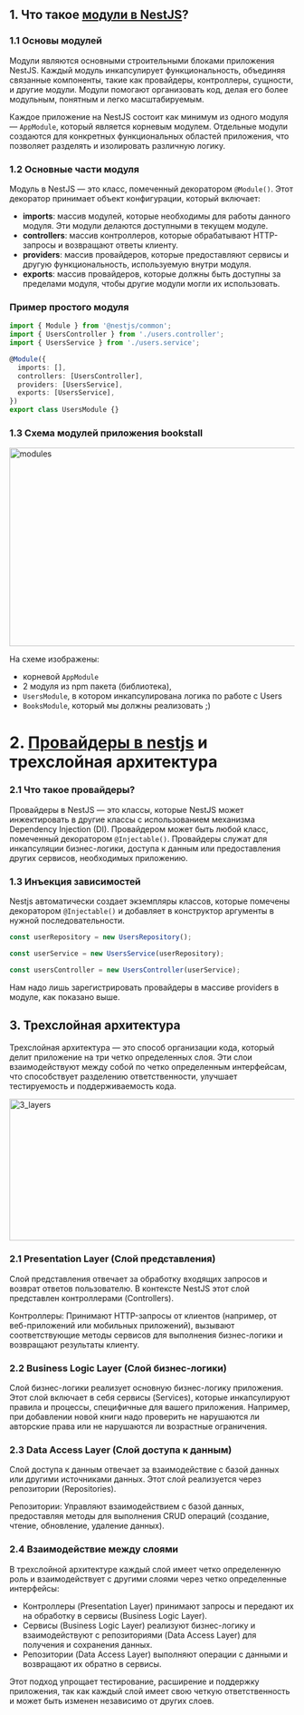 ## 1. Что такое [модули в NestJS](https://docs.nestjs.com/modules#feature-modules)?

### 1.1 Основы модулей

Модули являются основными строительными блоками приложения NestJS. 
Каждый модуль инкапсулирует функциональность, объединяя связанные компоненты, такие как провайдеры, контроллеры, сущности, и другие модули. 
Модули помогают организовать код, делая его более модульным, понятным и легко масштабируемым.

Каждое приложение на NestJS состоит как минимум из одного модуля — `AppModule`, 
который является корневым модулем. 
Отдельные модули создаются для конкретных функциональных областей приложения, 
что позволяет разделять и изолировать различную логику.

### 1.2 Основные части модуля

Модуль в NestJS — это класс, помеченный декоратором `@Module()`. 
Этот декоратор принимает объект конфигурации, который включает:

- **imports**: массив модулей, которые необходимы для работы данного модуля. Эти модули делаются доступными в текущем модуле.
- **controllers**: массив контроллеров, которые обрабатывают HTTP-запросы и возвращают ответы клиенту.
- **providers**: массив провайдеров, которые предоставляют сервисы и другую функциональность, используемую внутри модуля.
- **exports**: массив провайдеров, которые должны быть доступны за пределами модуля, чтобы другие модули могли их использовать.

### Пример простого модуля

```typescript
import { Module } from '@nestjs/common';
import { UsersController } from './users.controller';
import { UsersService } from './users.service';

@Module({
  imports: [],
  controllers: [UsersController],
  providers: [UsersService],
  exports: [UsersService],
})
export class UsersModule {}
```
### 1.3 Схема модулей приложения bookstall
<img src="https://production-it-incubator.s3.eu-central-1.amazonaws.com/file-manager/Image/e0634ded-b021-4f7a-b883-abe22aedd788_webirar-modules.png" alt="modules" width="900" height="350">

На схеме изображены:
 - корневой `AppModule`
 - 2 модуля из npm пакета (библиотека), 
 - `UsersModule`, в котором инкапсулирована логика по работе с Users
 - `BooksModule`, который мы должны реализовать ;)

# 2. [Провайдеры в nestjs](https://docs.nestjs.com/providers) и трехслойная архитектура

### 2.1 Что такое провайдеры?

Провайдеры в NestJS — это классы, 
которые NestJS может инжектировать в другие классы с использованием механизма
Dependency Injection (DI). 
Провайдером может быть любой класс, помеченный декоратором `@Injectable()`. 
Провайдеры служат для инкапсуляции бизнес-логики, 
доступа к данным или предоставления других сервисов, необходимых приложению.

### 1.3 Инъекция зависимостей
Nestjs автоматически создает экземпляры классов, которые помечены декоратором `@Injectable()`
и добавляет в конструктор аргументы в нужной последовательности.

```typescript
const userRepository = new UsersRepository();

const userService = new UsersService(userRepository);

const usersController = new UsersController(userService);
```

Нам надо лишь зарегистрировать провайдеры в массиве providers в модуле, как показано выше.

## 3. Трехслойная архитектура
   Трехслойная архитектура — это способ организации кода, который делит приложение на три 
   четко определенных слоя. 
   Эти слои взаимодействуют между собой по четко определенным интерфейсам, 
   что способствует разделению ответственности, улучшает тестируемость и поддерживаемость кода.

<img src="https://production-it-incubator.s3.eu-central-1.amazonaws.com/file-manager/Image/df5399a2-c909-4696-a23e-048e217ccb50_layers_arch.png" alt="3_layers" width="800" height="250">

### 2.1 Presentation Layer (Слой представления)
Слой представления отвечает за обработку входящих запросов и возврат ответов пользователю. 
В контексте NestJS этот слой представлен контроллерами (Controllers).

Контроллеры: Принимают HTTP-запросы от клиентов (например, от веб-приложений или мобильных приложений), 
вызывают соответствующие методы сервисов для выполнения бизнес-логики и возвращают результаты клиенту.

### 2.2 Business Logic Layer (Слой бизнес-логики)
Слой бизнес-логики реализует основную бизнес-логику приложения. 
Этот слой включает в себя сервисы (Services), которые инкапсулируют правила и процессы,
специфичные для вашего приложения. Например, при добавлении новой 
книги надо проверить не нарушаются ли авторские права или не нарушаются ли возрастные ограничения.

### 2.3 Data Access Layer (Слой доступа к данным)
Слой доступа к данным отвечает за взаимодействие с базой данных или другими источниками данных. 
Этот слой реализуется через репозитории (Repositories).

Репозитории: Управляют взаимодействием с базой данных, предоставляя методы для выполнения CRUD операций (создание, чтение, обновление, удаление данных).

### 2.4 Взаимодействие между слоями
В трехслойной архитектуре каждый слой имеет четко определенную роль и взаимодействует с другими слоями через четко определенные интерфейсы:

 - Контроллеры (Presentation Layer) принимают запросы и передают их на обработку в сервисы (Business Logic Layer).
 - Сервисы (Business Logic Layer) реализуют бизнес-логику и взаимодействуют с репозиториями (Data Access Layer) для получения и сохранения данных.
 - Репозитории (Data Access Layer) выполняют операции с данными и возвращают их обратно в сервисы.  

Этот подход упрощает тестирование, 
расширение и поддержку приложения, так как каждый слой имеет свою четкую ответственность и 
может быть изменен независимо от других слоев.


